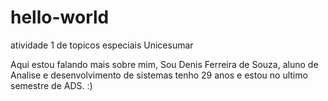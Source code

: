 # hello-world
atividade 1 de topicos especiais Unicesumar

Aqui estou falando mais sobre mim, Sou Denis Ferreira de Souza, aluno de Analise e desenvolvimento de sistemas
tenho 29 anos e estou no ultimo semestre de ADS. :)
